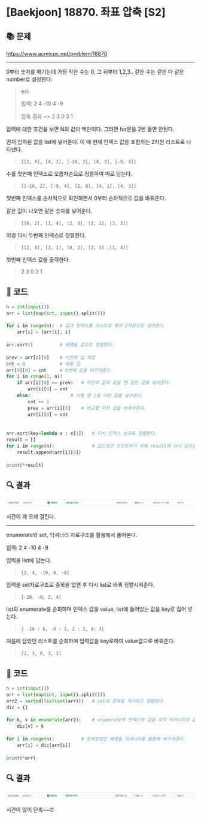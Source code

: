 # [Baekjoon] 18870. 좌표 압축 [S2]

## 📚 문제

https://www.acmicpc.net/problem/18870

---

0부터 숫자를 매기는데 가장 작은 수는 0, 그 뒤부터 1,2,3.. 같은 수는 같은 다 같은 number로 설정한다.

>ex). 
>
>입력: 2 4 -10 4 -9
>
>압축 결과 => 2 3 0 3 1

입력에 대한 조건을 보면 N의 값이 백만이다. 그러면 for문을 2번 돌면 안된다.

먼저 입력된 값을 list에 넣어준다. 이 때 현재 인덱스 값을 포함하는 2차원 리스트로 나타낸다.

> `[[2, 0], [4, 1], [-10, 2], [4, 3], [-9, 4]]`

수를 첫번째 인덱스로 오름차순으로 정렬하여 따로 담는다.

> `[[-10, 2], [-9, 4], [2, 0], [4, 1], [4, 3]]`

첫번째 인덱스를 순차적으로 확인하면서 0부터 순차적으로 값을 바꿔준다.

같은 값이 나오면 같은 숫자를 넣어준다.

> `[[0, 2], [1, 4], [2, 0], [3, 1], [3, 3]]`

이걸 다시 두번째 인덱스로 정렬한다.

> `[[2, 0], [3, 1], [0, 2], [3, 3] ,[1, 4]]`

첫번째 인덱스 값을 출력한다.

> 2 3 0 3 1

## 📒 코드

```python
n = int(input())
arr = list(map(int, input().split()))

for i in range(n):	# 값과 인덱스를 리스트로 묶어 2차원으로 넣어준다.
    arr[i] = [arr[i], i]

arr.sort()			# 배열을 값으로 정렬한다.

prev = arr[0][0]	# 이전의 값 저장
cnt = 0				# 바꿀 값
arr[0][0] = cnt		# 0번째 값을 바꾸어준다.
for i in range(1, n):
    if arr[i][0] == prev:	# 이전의 값과 같을 땐 같은 값을 넣어준다.
        arr[i][0] = cnt
    else:				# 다를 땐 1을 더한 값을 넣어준다.
        cnt += 1
        prev = arr[i][0]	# 비교할 이전 값을 바꾸어준다.
        arr[i][0] = cnt
        

arr.sort(key=lambda x : x[1])	# 다시 인덱스 순으로 정렬한다.
result = []
for i in range(n):				# 값으로만 프린트하기 위해 result에 다시 담아준다.
    result.append(arr[i][0])

print(*result)
```

## 🔍 결과

![image-20220310150911319](README.assets/image-20220310150911319.png)

시간이 꽤 오래 걸린다.

---

enumerate와 set, 딕셔너리 자료구조를 활용해서 풀어본다.

입력: 2 4 -10 4 -9

입력을 list에 담는다.

> `[2, 4, -10, 4, -9]`

입력을 set자료구조로 중복을 없앤 후 다시 list로 바꿔 정렬시켜준다.

> `[-10, -9, 2, 4]`

list의 enumerate를 순회하며 인덱스 값을 value, list에 들어있는 값을 key로 집어 넣는다.

> `{ -10 : 0, -9 : 1, 2 : 2, 4: 3}`

처음에 담았던 리스트를 순회하며 입력값을 key로하여 value값으로 바꿔준다.

> `[2, 3, 0, 3, 1]`

## 📒 코드

```python
n = int(input())
arr = list(map(int, input().split()))
arr2 = sorted(list(set(arr)))	# set로 중복을 제거하고 정렬한다.
dic = {}

for k, v in enumerate(arr2):	# enumerate의 인덱스와 값을 각각 딕셔너리의 값과 key에 매칭해준다.
    dic[v] = k
    
for i in range(n):			# 입력받았던 배열을 딕셔너리를 활용해 바꾸어준다.
    arr[i] = dic[arr[i]]

print(*arr)
```

## 🔍 결과

![image-20220310155037754](README.assets/image-20220310155037754.png)

시간이 많이 단축~~⏰